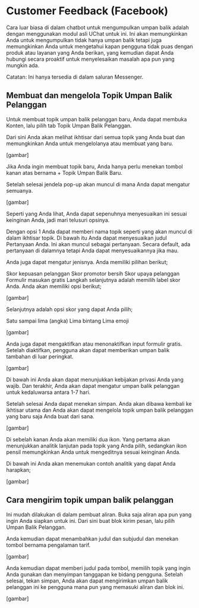# Customer Feedback (Facebook)

Cara luar biasa di dalam chatbot untuk mengumpulkan umpan balik adalah dengan menggunakan modul asli UChat untuk ini. Ini akan memungkinkan Anda untuk mengumpulkan tidak hanya umpan balik tetapi juga memungkinkan Anda untuk mengetahui kapan pengguna tidak puas dengan produk atau layanan yang Anda berikan, yang kemudian dapat Anda hubungi secara proaktif untuk menyelesaikan masalah apa pun yang mungkin ada.

Catatan: Ini hanya tersedia di dalam saluran Messenger.

## Membuat dan mengelola Topik Umpan Balik Pelanggan
Untuk membuat topik umpan balik pelanggan baru, Anda dapat membuka Konten, lalu pilih tab Topik Umpan Balik Pelanggan.

Dari sini Anda akan melihat ikhtisar dari semua topik yang Anda buat dan memungkinkan Anda untuk mengelolanya atau membuat yang baru.

[gambar]

Jika Anda ingin membuat topik baru, Anda hanya perlu menekan tombol kanan atas bernama + Topik Umpan Balik Baru.

Setelah selesai jendela pop-up akan muncul di mana Anda dapat mengatur semuanya.

[gambar]

Seperti yang Anda lihat, Anda dapat sepenuhnya menyesuaikan ini sesuai keinginan Anda, jadi mari telusuri opsinya.

Dengan opsi 1 Anda dapat memberi nama topik seperti yang akan muncul di dalam ikhtisar topik. Di bawah itu Anda dapat menyesuaikan judul Pertanyaan Anda. Ini akan muncul sebagai pertanyaan. Secara default, ada pertanyaan di dalamnya tetapi Anda dapat menyesuaikannya jika mau.

Anda juga dapat mengatur jenisnya. Anda memiliki pilihan berikut;

Skor kepuasan pelanggan
Skor promotor bersih
Skor upaya pelanggan
Formulir masukan gratis
Langkah selanjutnya adalah memilih label skor Anda. Anda akan memiliki opsi berikut;

[gambar]

Selanjutnya adalah opsi skor yang dapat Anda pilih;

Satu sampai lima (angka)
Lima bintang
Lima emoji

[gambar]

Anda juga dapat mengaktifkan atau menonaktifkan input formulir gratis. Setelah diaktifkan, pengguna akan dapat memberikan umpan balik tambahan di luar peringkat.

[gambar]

Di bawah ini Anda akan dapat menunjukkan kebijakan privasi Anda yang wajib. Dan terakhir, Anda akan dapat mengatur umpan balik pelanggan untuk kedaluwarsa antara 1-7 hari.

Setelah selesai Anda dapat menekan simpan. Anda akan dibawa kembali ke ikhtisar utama dan Anda akan dapat mengelola topik umpan balik pelanggan yang baru saja Anda buat dari sana.

[gambar]

Di sebelah kanan Anda akan memiliki dua ikon. Yang pertama akan menunjukkan analitik lanjutan pada topik yang Anda pilih, sedangkan ikon pensil memungkinkan Anda untuk mengeditnya sesuai keinginan Anda.

Di bawah ini Anda akan menemukan contoh analitik yang dapat Anda harapkan;

[gambar]

## Cara mengirim topik umpan balik pelanggan
Ini mudah dilakukan di dalam pembuat aliran. Buka saja aliran apa pun yang ingin Anda siapkan untuk ini. Dari sini buat blok kirim pesan, lalu pilih Umpan Balik Pelanggan.

Anda kemudian dapat menambahkan judul dan subjudul dan menekan tombol bernama pengalaman tarif.

[gambar]

Anda kemudian dapat memberi judul pada tombol, memilih topik yang ingin Anda gunakan dan menyimpan tanggapan ke bidang pengguna. Setelah selesai, tekan simpan, Anda akan dapat mengirimkan umpan balik pelanggan ini ke pengguna mana pun yang memasuki aliran dan blok ini.

[gambar]

